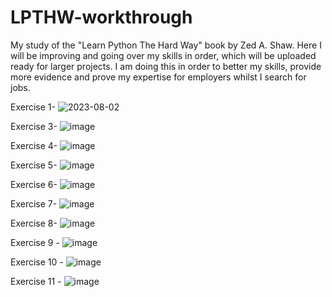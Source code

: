 # LPTHW-workthrough
My study of the "Learn Python The Hard Way" book by Zed A. Shaw. Here I will be improving and going over my skills in order, which will be uploaded ready for larger projects. I am doing this in order to better my skills, provide more evidence and prove my expertise for employers whilst I search for jobs.

Exercise 1- ![2023-08-02](https://github.com/OllieMountier/LPTHW-workthrough/assets/116648304/79b71f97-e50e-43c3-bd79-3e9536ee2c5c)

Exercise 3- ![image](https://github.com/OllieMountier/LPTHW-workthrough/assets/116648304/594879f7-cfb6-44d2-84fe-9df37a1ed494)

Exercise 4- ![image](https://github.com/OllieMountier/LPTHW-workthrough/assets/116648304/da4ba337-ab0c-4529-8797-fcee04f664ff)

Exercise 5- ![image](https://github.com/OllieMountier/LPTHW-workthrough/assets/116648304/d975a91f-ac83-4b6f-ae57-17dc342b7ebc)

Exercise 6- ![image](https://github.com/OllieMountier/LPTHW-workthrough/assets/116648304/73616284-a935-44b9-bc06-ec1770bb20f9)

Exercise 7- ![image](https://github.com/OllieMountier/LPTHW-workthrough/assets/116648304/2aff8a3a-46aa-4fe2-92f6-bda4c58b7ade)

Exercise 8- ![image](https://github.com/OllieMountier/LPTHW-workthrough/assets/116648304/7ed151f0-213d-48c1-8e55-a6b8f5e30f36)

Exercise 9 - ![image](https://github.com/OllieMountier/LPTHW-workthrough/assets/116648304/2c4dc45c-3190-4e5e-85fe-6e6a6b4a6e0a)

Exercise 10 - ![image](https://github.com/OllieMountier/LPTHW-workthrough/assets/116648304/d7a64ebd-7a4a-4ddc-b16a-3de37c076465)

Exercise 11 - ![image](https://github.com/OllieMountier/LPTHW-workthrough/assets/116648304/824ec27b-1634-4771-b2a7-d5049df12cbc)
